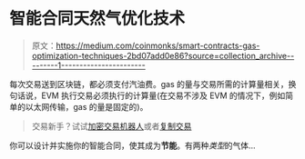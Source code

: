 # 智能合同天然气优化技术

> 原文：<https://medium.com/coinmonks/smart-contracts-gas-optimization-techniques-2bd07add0e86?source=collection_archive---------1----------------------->

每次交易送到区块链，都必须支付汽油费。gas 的量与交易所需的计算量相关，换句话说，EVM 执行交易必须执行的计算量(在交易不涉及 EVM 的情况下，例如简单的以太网传输，gas 的量是固定的)。

> 交易新手？试试[加密交易机器人](/coinmonks/crypto-trading-bot-c2ffce8acb2a)或者[复制交易](/coinmonks/top-10-crypto-copy-trading-platforms-for-beginners-d0c37c7d698c)

你可以设计并实施你的智能合同，使其成为**节能**。有两种*类型*的气体…